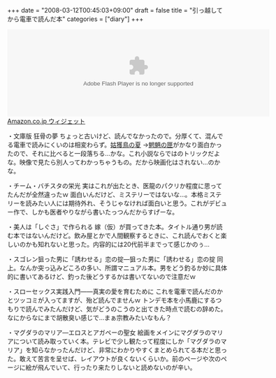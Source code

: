 +++
date = "2008-03-12T00:45:03+09:00"
draft = false
title = "引っ越してから電車で読んだ本"
categories = ["diary"]
+++

<OBJECT classid="clsid:D27CDB6E-AE6D-11cf-96B8-444553540000" codebase="http://fpdownload.macromedia.com/get/flashplayer/current/swflash.cab" id="Player_22d94b89-6dbe-4df4-a556-ed101ab1bb30"  WIDTH="600px" HEIGHT="200px"> <PARAM NAME="movie" VALUE="http://ws.amazon.co.jp/widgets/q?ServiceVersion=20070822&MarketPlace=JP&ID=V20070822%2FJP%2Frealbeat-22%2F8010%2F22d94b89-6dbe-4df4-a556-ed101ab1bb30&Operation=GetDisplayTemplate"><PARAM NAME="quality" VALUE="high"><PARAM NAME="bgcolor" VALUE="#FFFFFF"><PARAM NAME="allowscriptaccess" VALUE="always"><embed src="http://ws.amazon.co.jp/widgets/q?ServiceVersion=20070822&MarketPlace=JP&ID=V20070822%2FJP%2Frealbeat-22%2F8010%2F22d94b89-6dbe-4df4-a556-ed101ab1bb30&Operation=GetDisplayTemplate" id="Player_22d94b89-6dbe-4df4-a556-ed101ab1bb30" quality="high" bgcolor="#ffffff" name="Player_22d94b89-6dbe-4df4-a556-ed101ab1bb30" allowscriptaccess="always"  type="application/x-shockwave-flash" align="middle" height="200px" width="600px"></embed></OBJECT> <NOSCRIPT><A HREF="http://ws.amazon.co.jp/widgets/q?ServiceVersion=20070822&MarketPlace=JP&ID=V20070822%2FJP%2Frealbeat-22%2F8010%2F22d94b89-6dbe-4df4-a556-ed101ab1bb30&Operation=NoScript">Amazon.co.jp ウィジェット</A></NOSCRIPT>

・文庫版 狂骨の夢
ちょっと古いけど、読んでなかったので。分厚くて、混んでる電車で読みにくいのは相変わらず。<a href="http://www.amazon.co.jp/exec/obidos/ASIN/4062638878/realbeat-22/ref=nosim/" name="amazletlink">姑獲鳥の夏</a>
→<a href="http://www.amazon.co.jp/exec/obidos/ASIN/4062646676/realbeat-22/ref=nosim/" name="amazletlink">魍魎の匣</a>がかなり面白かったので、それに比べると一段落ちる…かな。これ小説ならではのトリックだよな。映像で見たら別人ってわかっちゃうもの。だから映画化はされない…のかな。

・チーム・バチスタの栄光
実はこれが出たとき、医龍のパクリか程度に思ってたんだが全然違ったｗ 面白いんだけど、ミステリーではないな…。本格ミステリーを読みたい人には期待外れ、そうじゃなければ面白いと思う。これがデビュー作で、しかも医者やりながら書いたっつんだからすげーな。

・美人は「しぐさ」で作られる
嫁（仮）が買ってきた本。タイトル通り男が読む本ではないんだけど。飲み屋とかで人間観察するときに、これ読んでおくと楽しいのかも知れないと思った。内容的には20代前半までって感じかのぅ…

・スゴレン狙った男に「誘わせる」恋の掟―狙った男に「誘わせる」恋の掟
同上。なんか突っ込みどころの多い、所謂マニュアル本。男をどう釣るか妙に具体的に書いてあるけど、釣った後どうするかは書いてないので注意だｗ

・スローセックス実践入門――真実の愛を育むために
これを電車で読んだのかとツッコミが入ってますが、殆ど読んでませんｗ トンデモ本を小馬鹿にするつもりで読んでみたんだけど、気がどうのこうのと出てきた時点で読むの辞めた。なにからなにまで胡散臭い感じで…まぁ宗教みたいなもん？

・マグダラのマリア―エロスとアガペーの聖女
絵画をメインにマグダラのマリアについて読み取っていく本。テレビで少し観たって程度にしか「マグダラのマリア」を知らなかったんだけど、非常にわかりやすくまとめられてる本だと思った。敢えて苦言を呈せば、レイアウトが良くないくらいか。前のページや次のページに絵が飛んでいて、行ったり来たりしないと読めないのが辛い。
